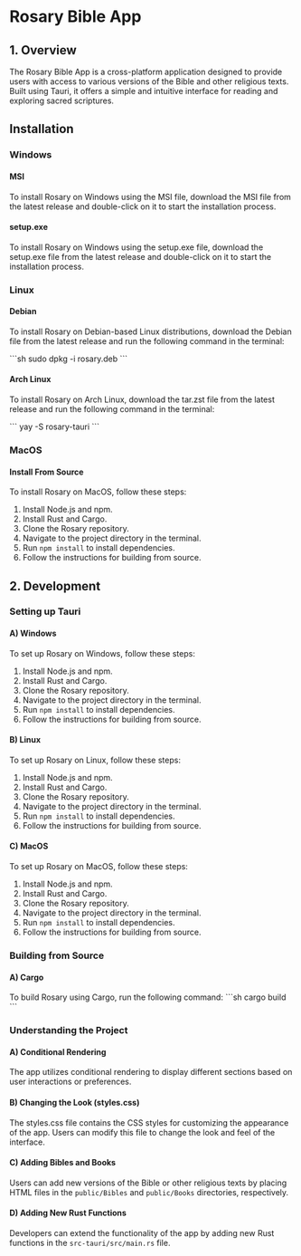 # Rosary Bible App

## 1. Overview

The Rosary Bible App is a cross-platform application designed to provide users with access to various versions of the Bible and other religious texts. Built using Tauri, it offers a simple and intuitive interface for reading and exploring sacred scriptures.

## Installation

### Windows

#### MSI

To install Rosary on Windows using the MSI file, download the MSI file from the latest release and double-click on it to start the installation process.

#### setup.exe

To install Rosary on Windows using the setup.exe file, download the setup.exe file from the latest release and double-click on it to start the installation process.

### Linux

#### Debian

To install Rosary on Debian-based Linux distributions, download the Debian file from the latest release and run the following command in the terminal:

\`\`\`sh
sudo dpkg -i rosary.deb
\`\`\`

#### Arch Linux

To install Rosary on Arch Linux, download the tar.zst file from the latest release and run the following command in the terminal:

\`\`\`
yay -S rosary-tauri
\`\`\`

### MacOS

#### Install From Source

To install Rosary on MacOS, follow these steps:
1. Install Node.js and npm.
2. Install Rust and Cargo.
3. Clone the Rosary repository.
4. Navigate to the project directory in the terminal.
5. Run `npm install` to install dependencies.
6. Follow the instructions for building from source.

## 2. Development

### Setting up Tauri

#### A) Windows

To set up Rosary on Windows, follow these steps:
1. Install Node.js and npm.
2. Install Rust and Cargo.
3. Clone the Rosary repository.
4. Navigate to the project directory in the terminal.
5. Run `npm install` to install dependencies.
6. Follow the instructions for building from source.

#### B) Linux

To set up Rosary on Linux, follow these steps:
1. Install Node.js and npm.
2. Install Rust and Cargo.
3. Clone the Rosary repository.
4. Navigate to the project directory in the terminal.
5. Run `npm install` to install dependencies.
6. Follow the instructions for building from source.

#### C) MacOS

To set up Rosary on MacOS, follow these steps:
1. Install Node.js and npm.
2. Install Rust and Cargo.
3. Clone the Rosary repository.
4. Navigate to the project directory in the terminal.
5. Run `npm install` to install dependencies.
6. Follow the instructions for building from source.

### Building from Source

#### A) Cargo

To build Rosary using Cargo, run the following command:
\`\`\`sh
cargo build
\`\`\`

### Understanding the Project

#### A) Conditional Rendering

The app utilizes conditional rendering to display different sections based on user interactions or preferences.

#### B) Changing the Look (styles.css)

The styles.css file contains the CSS styles for customizing the appearance of the app. Users can modify this file to change the look and feel of the interface.

#### C) Adding Bibles and Books

Users can add new versions of the Bible or other religious texts by placing HTML files in the `public/Bibles` and `public/Books` directories, respectively.

#### D) Adding New Rust Functions

Developers can extend the functionality of the app by adding new Rust functions in the `src-tauri/src/main.rs` file.
